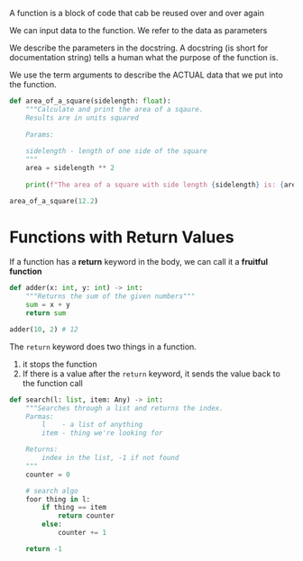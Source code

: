 
A function is a block of code that cab be reused over and over again

We can input data to the function. We refer to the data as parameters

We describe the parameters in the docstring. A docstring (is short for documentation string) tells a human what the purpose of the function is.

We use the term arguments to describe the ACTUAL data that we put into the function. 

```python
def area_of_a_square(sidelength: float):
	"""Calculate and print the area of a sqaure.
	Results are in units squared
	
	Params:
	
	sidelength - length of one side of the square
	"""
	area = sidelength ** 2 
	
	print(f"The area of a square with side length {sidelength} is: {are} a square units")

area_of_a_square(12.2)

```

# Functions with Return Values

If a function has a **return** keyword in the body, we can call it a **fruitful function** 
```python
def adder(x: int, y: int) -> int:
	"""Returns the sum of the given numbers"""
	sum = x + y
	return sum

adder(10, 2) # 12
```

The `return` keyword does two things in a  function.

1. it stops the function
2. If there is a value after the `return` keyword, it sends the value back to the function call

```python
def search(l: list, item: Any) -> int:
	"""Searches through a list and returns the index.
	Parmas:
		l    - a list of anything
		item - thing we're looking for

	Returns:
		index in the list, -1 if not found
	"""
	counter = 0

	# search algo
	foor thing in l:
		if thing == item
			return counter
		else:
			counter += 1

	return -1
```